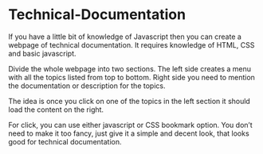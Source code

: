 # Technical-Documentation
If you have a little bit of knowledge of Javascript then you can create a webpage of technical documentation. It requires knowledge of HTML, CSS and basic javascript. 

Divide the whole webpage into two sections. The left side creates a menu with all the topics listed from top to bottom. Right side you need to mention the documentation or description for the topics. 

The idea is once you click on one of the topics in the left section it should load the content on the right. 

For click, you can use either javascript or CSS bookmark option. You don’t need to make it too fancy, just give it a simple and decent look, that looks good for technical documentation. 
